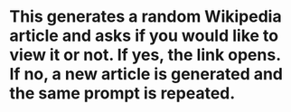 # This generates a random Wikipedia article and asks if you would like to view it or not. If yes, the link opens. If no, a new article is generated and the same prompt is repeated.
